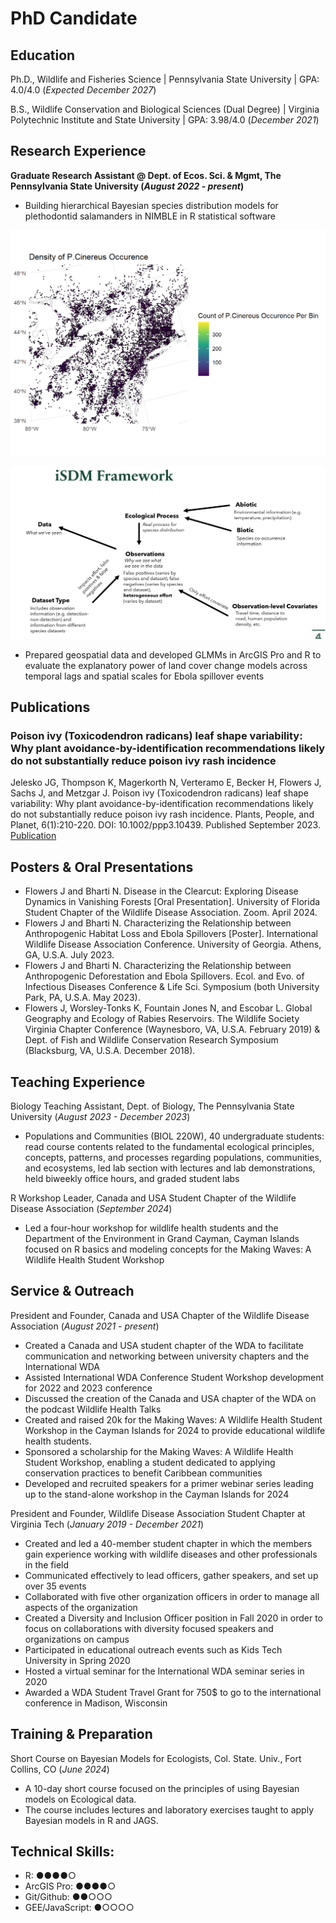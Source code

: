 # PhD Candidate

## Education
 Ph.D., Wildlife and Fisheries Science | Pennsylvania State University | GPA: 4.0/4.0 (_Expected December 2027_)
                           		
 B.S., Wildlife Conservation and Biological Sciences (Dual Degree) | Virginia Polytechnic Institute and State University | GPA: 3.98/4.0 (_December 2021_)

## Research Experience
**Graduate Research Assistant @ Dept. of Ecos. Sci. & Mgmt, The Pennsylvania State University (_August 2022 - present_)**
- Building hierarchical Bayesian species distribution models for plethodontid salamanders in NIMBLE in R statistical software

![EDA Visualization of Eastern-Redback Salamander Occurrence per 25km Hexbin](/assets/img/count_by_bin_PCIN.png)

![EDA Visualization of Eastern-Redback Salamander Occurrence per 25km Hexbin](/assets/img/sdm_framework.png)

- Prepared geospatial data and developed GLMMs in ArcGIS Pro and R to evaluate the explanatory power of land cover change models across temporal lags and spatial scales for Ebola spillover events

## Publications
### Poison ivy (Toxicodendron radicans) leaf shape variability: Why plant avoidance-by-identification recommendations likely do not substantially reduce poison ivy rash incidence
Jelesko JG, Thompson K, Magerkorth N, Verteramo E, Becker H, Flowers J, Sachs J, and Metzgar J. Poison ivy (Toxicodendron radicans) leaf shape variability: Why plant avoidance-by-identification recommendations likely do not substantially reduce poison ivy rash incidence. Plants, People, and Planet, 6(1):210-220. DOI: 10.1002/ppp3.10439. Published September 2023.
[Publication](https://doi.org/10.1002/ppp3.10439)


## Posters & Oral Presentations
- Flowers J and Bharti N. Disease in the Clearcut: Exploring Disease Dynamics in Vanishing Forests [Oral Presentation]. University of Florida Student Chapter of the Wildlife Disease Association. Zoom. April 2024.
- Flowers J and Bharti N. Characterizing the Relationship between Anthropogenic Habitat Loss and Ebola Spillovers [Poster]. International Wildlife Disease Association Conference. University of Georgia. Athens, GA, U.S.A. July 2023.
- Flowers J and Bharti N. Characterizing the Relationship between Anthropogenic Deforestation and Ebola Spillovers. Ecol. and Evo. of Infectious Diseases Conference & Life Sci. Symposium (both University Park, PA, U.S.A. May 2023). 
- Flowers J, Worsley-Tonks K, Fountain Jones N, and Escobar L. Global Geography and Ecology of Rabies Reservoirs. The Wildlife Society Virginia Chapter Conference (Waynesboro, VA, U.S.A. February 2019) & Dept. of Fish and Wildlife Conservation Research Symposium (Blacksburg, VA, U.S.A. December 2018).

## Teaching Experience
Biology Teaching Assistant, Dept. of Biology, The Pennsylvania State University (_August 2023 - December 2023_)
-	Populations and Communities (BIOL 220W), 40 undergraduate students: read course contents related to the fundamental ecological principles, concepts, patterns, and processes regarding populations, communities, and ecosystems, led lab section with lectures and lab demonstrations, held biweekly office hours, and graded student labs 

R Workshop Leader, Canada and USA Student Chapter of the Wildlife Disease Association (_September 2024_)
-	Led a four-hour workshop for wildlife health students and the Department of the Environment in Grand Cayman, Cayman Islands focused on R basics and modeling concepts for the Making Waves: A Wildlife Health Student Workshop


## Service & Outreach
President and Founder, Canada and USA Chapter of the Wildlife Disease Association (_August 2021 - present_)
- Created a Canada and USA student chapter of the WDA to facilitate communication and networking between university chapters and the International WDA
-	Assisted International WDA Conference Student Workshop development for 2022 and 2023 conference
-	Discussed the creation of the Canada and USA chapter of the WDA on the podcast Wildlife Health Talks
-	Created and raised 20k for the Making Waves: A Wildlife Health Student Workshop in the Cayman Islands for 2024 to provide educational wildlife health students.
-	Sponsored a scholarship for the Making Waves: A Wildlife Health Student Workshop, enabling a student dedicated to applying conservation practices to benefit Caribbean communities
-	Developed and recruited speakers for a primer webinar series leading up to the stand-alone workshop in the Cayman Islands for 2024

President and Founder, Wildlife Disease Association Student Chapter at Virginia Tech (_January 2019 - December 2021_)
-	Created and led a 40-member student chapter in which the members gain experience working with wildlife diseases and other professionals in the field 
-	Communicated effectively to lead officers, gather speakers, and set up over 35 events
-	Collaborated with five other organization officers in order to manage all aspects of the organization
-	Created a Diversity and Inclusion Officer position in Fall 2020 in order to focus on collaborations with diversity focused speakers and organizations on campus 
-	Participated in educational outreach events such as Kids Tech University in Spring 2020 
-	Hosted a virtual seminar for the International WDA seminar series in 2020
-	Awarded a WDA Student Travel Grant for 750$ to go to the international conference in Madison, Wisconsin


## Training & Preparation
Short Course on Bayesian Models for Ecologists, Col. State. Univ., Fort Collins, CO (_June 2024_)     
-	A 10-day short course focused on the principles of using Bayesian models on Ecological data.
-	The course includes lectures and laboratory exercises taught to apply Bayesian models in R and JAGS.


## Technical Skills:
- R: ●●●●○
- ArcGIS Pro: ●●●●○
- Git/Github: ●●○○○
- GEE/JavaScript: ●○○○○


